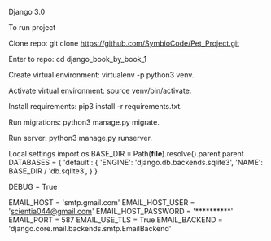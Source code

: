 Django 3.0 


To run project 

Clone repo: git clone https://github.com/SymbioCode/Pet_Project.git 

Enter to repo: cd django_book_by_book_1 

Create virtual environment: virtualenv -p python3 venv.

Activate virtual environment: source venv/bin/activate.

Install requirements: pip3 install -r requirements.txt.

Run migrations: python3 manage.py migrate.

Run server: python3 manage.py runserver.


Local settings
import os
BASE_DIR = Path(__file__).resolve().parent.parent
DATABASES = {
    'default': {
        'ENGINE': 'django.db.backends.sqlite3',
        'NAME': BASE_DIR / 'db.sqlite3',
    }
}

DEBUG = True

EMAIL_HOST = 'smtp.gmail.com'
EMAIL_HOST_USER = 'scientia044@gmail.com'
EMAIL_HOST_PASSWORD = '**********'
EMAIL_PORT = 587
EMAIL_USE_TLS = True
EMAIL_BACKEND = 'django.core.mail.backends.smtp.EmailBackend'
